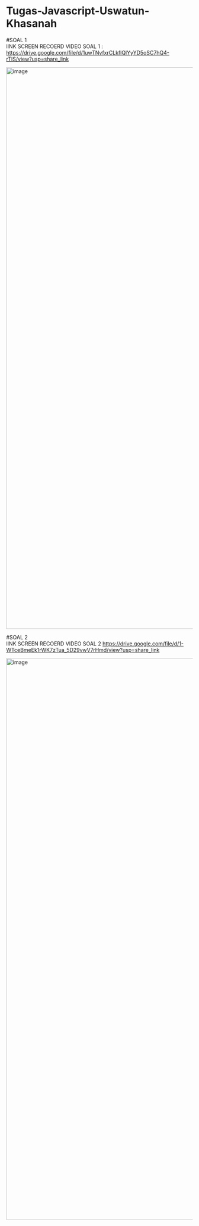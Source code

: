 # Tugas-Javascript-Uswatun-Khasanah

#SOAL 1 </br>
lINK SCREEN RECOERD VIDEO SOAL 1  :  
https://drive.google.com/file/d/1uwTNvfxrCLkflQlYyYD5oSC7hQ4-rTIS/view?usp=share_link

<img width="1512" alt="image" src="https://user-images.githubusercontent.com/60866591/216800983-244867ca-a1e1-4fcc-80c8-6d72e4886299.png">

#SOAL 2 </br>
lINK SCREEN RECOERD VIDEO SOAL 2 
https://drive.google.com/file/d/1-WTceBmeEk1rWK7zTua_5D29vwV7rHmd/view?usp=share_link

<img width="1512" alt="image" src="https://user-images.githubusercontent.com/60866591/216801179-b34b1e55-3fdc-4796-a151-1ad9532380af.png">
